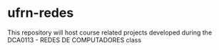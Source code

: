 # ufrn-redes
This repository will host course related projects developed during the DCA0113 - REDES DE COMPUTADORES class
